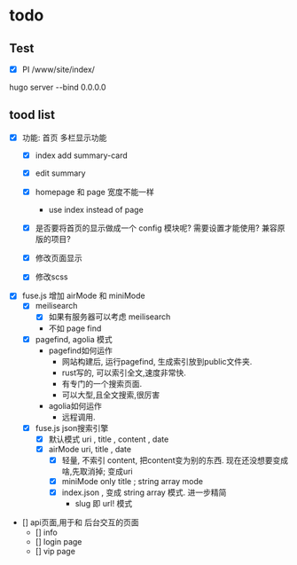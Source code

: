 # todo 


## Test 
- [x] PI  /www/site/index/

hugo server --bind 0.0.0.0 

## tood list 
- [x] 功能: 首页 多栏显示功能
    - [x] index add summary-card
    - [x] edit summary
    - [x] homepage 和 page 宽度不能一样
        - use index instead of page 
    - [x] 是否要将首页的显示做成一个 config 模块呢? 需要设置才能使用? 兼容原版的项目?
    - [x] 修改页面显示
    - [x] 修改scss



- [x] fuse.js 增加 airMode 和 miniMode
    - [x] meilisearch
        - [x] 如果有服务器可以考虑 meilisearch
        - 不如 page find 
    - [x] pagefind, agolia 模式
        - pagefind如何运作
            - 网站构建后, 运行pagefind, 生成索引放到public文件夹. 
            - rust写的, 可以索引全文,速度非常快.
            - 有专门的一个搜索页面. 
            - 可以大型,且全文搜索,很厉害
        - agolia如何运作
            - 远程调用.
    - [x] fuse.js json搜索引擎
        - [x] 默认模式  uri , title , content , date
        - [x] airMode  uri, title , date 
            - [x] 轻量, 不索引 content, 把content变为别的东西. 现在还没想要变成啥,先取消掉; 变成uri
            - [x] miniMode  only title ; string array mode 
            - [x] index.json , 变成 string array 模式. 进一步精简
                - slug 即 url! 模式 



- [] api页面,用于和 后台交互的页面
    - [] info
    - [] login page
    - [] vip page